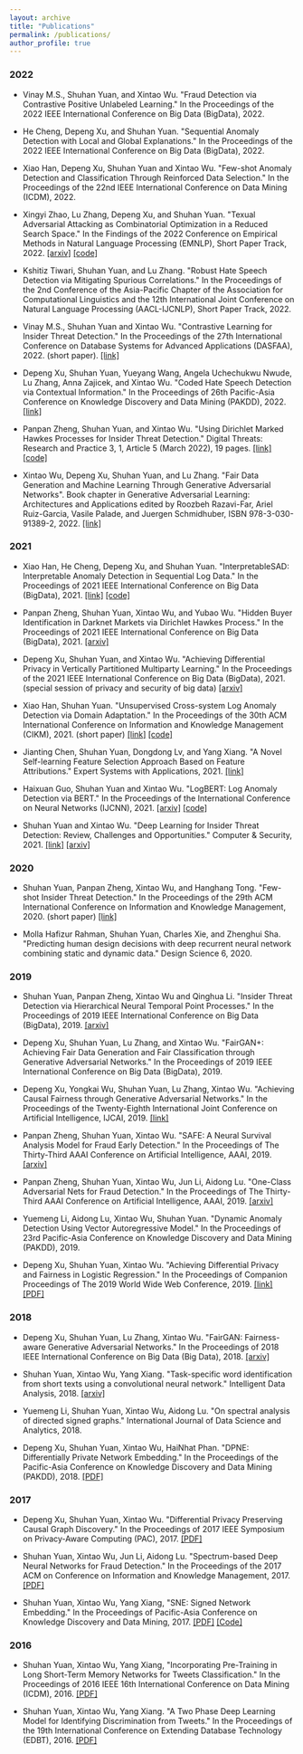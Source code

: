 ```yaml
---
layout: archive
title: "Publications"
permalink: /publications/
author_profile: true
---
```


### 2022

- Vinay M.S., Shuhan Yuan, and Xintao Wu. "Fraud Detection via Contrastive Positive Unlabeled Learning." In the Proceedings of the 2022 IEEE International Conference on Big Data (BigData), 2022.

- He Cheng, Depeng Xu, and Shuhan Yuan. "Sequential Anomaly Detection with Local and Global Explanations." In the Proceedings of the 2022 IEEE International Conference on Big Data (BigData), 2022.

- Xiao Han, Depeng Xu, Shuhan Yuan and Xintao Wu. "Few-shot Anomaly Detection and Classification Through Reinforced Data Selection."  In the Proceedings of the 22nd IEEE International Conference on Data Mining (ICDM), 2022.

- Xingyi Zhao, Lu Zhang, Depeng Xu, and Shuhan Yuan. "Texual Adversarial Attacking as Combinatorial Optimization in a Reduced Search Space." In the Findings of the 2022 Conference on Empirical Methods in Natural Language Processing (EMNLP), Short Paper Track, 2022. [\[arxiv\]](https://arxiv.org/abs/2211.06571) [\[code\]](https://github.com/xingyizhao/TAMPERS)

- Kshitiz Tiwari, Shuhan Yuan, and Lu Zhang. "Robust Hate Speech Detection via Mitigating Spurious Correlations." In the Proceedings of the 2nd Conference of the Asia-Pacific Chapter of the Association for Computational Linguistics and the 12th International Joint Conference on Natural Language Processing (AACL-IJCNLP), Short Paper Track, 2022.

- Vinay M.S., Shuhan Yuan and Xintao Wu. "Contrastive Learning for Insider Threat Detection." In the Proceedings of the 27th International Conference on Database Systems for Advanced Applications (DASFAA), 2022. (short paper). [\[link\]](https://link.springer.com/chapter/10.1007/978-3-031-00123-9_32)

- Depeng Xu, Shuhan Yuan, Yueyang Wang, Angela Uchechukwu Nwude, Lu Zhang, Anna Zajicek, and Xintao Wu. "Coded Hate Speech Detection via Contextual Information." In the Proceedings of 26th Pacific-Asia Conference on Knowledge Discovery and Data Mining (PAKDD), 2022. [\[link\]](https://link.springer.com/chapter/10.1007/978-3-031-05933-9_8)

- Panpan Zheng, Shuhan Yuan, and Xintao Wu. "Using Dirichlet Marked Hawkes Processes for Insider Threat Detection." Digital Threats: Research and Practice 3, 1, Article 5 (March 2022), 19 pages. [\[link\]](https://dl.acm.org/doi/full/10.1145/3457908) [\[code\]](https://github.com/PanpanZheng/DMHP)

- Xintao Wu, Depeng Xu, Shuhan Yuan, and Lu Zhang.  "Fair Data Generation and Machine Learning Through Generative Adversarial Networks". Book chapter in Generative Adversarial Learning: Architectures and Applications edited by Roozbeh Razavi-Far, Ariel Ruiz-Garcia, Vasile Palade, and Juergen Schmidhuber, ISBN 978-3-030-91389-2, 2022. [\[link\]](https://link.springer.com/book/10.1007/978-3-030-91390-8)

### 2021

- Xiao Han, He Cheng, Depeng Xu, and Shuhan Yuan. "InterpretableSAD: Interpretable Anomaly Detection in Sequential Log Data." In the Proceedings of 2021 IEEE International Conference on Big Data (BigData), 2021. [\[link\]](https://ieeexplore.ieee.org/abstract/document/9671642) [\[code\]](https://github.com/hanxiao0607/InterpretableSAD)

- Panpan Zheng, Shuhan Yuan, Xintao Wu, and Yubao Wu. "Hidden Buyer Identification in Darknet Markets via Dirichlet Hawkes Process." In the Proceedings of 2021 IEEE International Conference on Big Data (BigData), 2021. [\[arxiv\]](https://arxiv.org/abs/1911.04620)

- Depeng Xu, Shuhan Yuan, and Xintao Wu. "Achieving Differential Privacy in Vertically Partitioned Multiparty Learning." In the Proceedings of the 2021 IEEE International Conference on Big Data (BigData), 2021. (special session of privacy and security of big data) [\[arxiv\]](https://arxiv.org/abs/1911.04587)

- Xiao Han, Shuhan Yuan. "Unsupervised Cross-system Log Anomaly Detection via Domain Adaptation." In the Proceedings of the 30th ACM International Conference on Information and Knowledge Management (CIKM), 2021. (short paper) [\[link\]](https://dl.acm.org/doi/abs/10.1145/3459637.3482209) [\[code\]](https://github.com/hanxiao0607/LogTAD)

- Jianting Chen, Shuhan Yuan, Dongdong Lv, and Yang Xiang. "A Novel Self-learning Feature Selection Approach Based on Feature Attributions." Expert Systems with Applications, 2021. [\[link\]](https://doi.org/10.1016/j.eswa.2021.115219)

- Haixuan Guo, Shuhan Yuan and Xintao Wu. "LogBERT: Log Anomaly Detection via BERT." In the Proceedings of the International Conference on Neural Networks (IJCNN), 2021. [\[arxiv\]](https://arxiv.org/abs/2103.04475) [\[code\]](https://github.com/HelenGuohx/logbert)

- Shuhan Yuan and Xintao Wu.  "Deep Learning for Insider Threat Detection: Review, Challenges and Opportunities." Computer & Security, 2021. [\[link\]](https://doi.org/10.1016/j.cose.2021.102221) [\[arxiv\]](https://arxiv.org/abs/2005.12433)

### 2020

- Shuhan Yuan, Panpan Zheng, Xintao Wu, and Hanghang Tong. "Few-shot Insider Threat Detection." In the Proceedings of the 29th ACM International Conference on Information and Knowledge Management, 2020. (short paper) [\[link\]](https://dl.acm.org/doi/abs/10.1145/3340531.3412161)

- Molla Hafizur Rahman, Shuhan Yuan, Charles Xie, and Zhenghui Sha. "Predicting human design decisions with deep recurrent neural network combining static and dynamic data." Design Science 6, 2020.

### 2019

- Shuhan Yuan, Panpan Zheng, Xintao Wu and Qinghua Li. "Insider Threat Detection via Hierarchical Neural Temporal Point Processes." In the Proceedings of 2019 IEEE International Conference on Big Data (BigData), 2019. [\[arxiv\]](https://arxiv.org/abs/1910.03171)

- Depeng Xu, Shuhan Yuan, Lu Zhang, and Xintao Wu. "FairGAN+: Achieving Fair Data Generation and Fair Classification through Generative Adversarial Networks." In the Proceedings of 2019 IEEE International Conference on Big Data (BigData), 2019.

- Depeng Xu, Yongkai Wu, Shuhan Yuan, Lu Zhang, Xintao Wu. "Achieving Causal Fairness through Generative Adversarial Networks." In the Proceedings of the Twenty-Eighth International Joint Conference on Artificial Intelligence, IJCAI, 2019. [\[link\]](https://www.ijcai.org/Proceedings/2019/201)

- Panpan Zheng, Shuhan Yuan, Xintao Wu. "SAFE: A Neural Survival Analysis Model for Fraud Early Detection." In the Proceedings of The Thirty-Third AAAI Conference on Artificial Intelligence, AAAI, 2019. [\[arxiv\]](https://arxiv.org/abs/1809.04683)

- Panpan Zheng, Shuhan Yuan, Xintao Wu, Jun Li, Aidong Lu. "One-Class Adversarial Nets for Fraud Detection." In the Proceedings of The Thirty-Third AAAI Conference on Artificial Intelligence, AAAI, 2019. [\[arxiv\]](https://arxiv.org/abs/1803.01798)

- Yuemeng Li, Aidong Lu, Xintao Wu, Shuhan Yuan. "Dynamic Anomaly Detection Using Vector Autoregressive Model." In the Proceedings of 23rd Pacific-Asia Conference on Knowledge Discovery and Data Mining (PAKDD), 2019.

- Depeng Xu, Shuhan Yuan, Xintao Wu. "Achieving Differential Privacy and Fairness in Logistic Regression." In the Proceedings of Companion Proceedings of The 2019 World Wide Web Conference, 2019. [\[link\]](https://dl.acm.org/doi/10.1145/3308560.3317584) [\[PDF\]](https://yuan.shuhan.org/files/WWW-19.pdf)

### 2018

- Depeng Xu, Shuhan Yuan, Lu Zhang, Xintao Wu. "FairGAN: Fairness-aware Generative Adversarial Networks." In the Proceedings of 2018 IEEE International Conference on Big Data (Big Data), 2018. [\[arxiv\]](https://arxiv.org/abs/1805.11202)

- Shuhan Yuan, Xintao Wu, Yang Xiang. "Task-specific word identification from short texts using a convolutional neural network." Intelligent Data Analysis, 2018. [\[arxiv\]](https://arxiv.org/abs/1706.00884)

- Yuemeng Li, Shuhan Yuan, Xintao Wu, Aidong Lu. "On spectral analysis of directed signed graphs." International Journal of Data Science and Analytics, 2018.

- Depeng Xu, Shuhan Yuan, Xintao Wu, HaiNhat Phan. "DPNE: Differentially Private Network Embedding." In the Proceedings of the Pacific-Asia Conference on Knowledge Discovery and Data Mining (PAKDD), 2018. [\[PDF\]](https://yuan.shuhan.org/files/PAKDD18.pdf)

### 2017

- Depeng Xu, Shuhan Yuan, Xintao Wu. "Differential Privacy Preserving Causal Graph Discovery." In the Proceedings of 2017 IEEE Symposium on Privacy-Aware Computing (PAC), 2017. [\[PDF\]](https://yuan.shuhan.org/files/PAC-17.pdf)

- Shuhan Yuan, Xintao Wu, Jun Li, Aidong Lu. "Spectrum-based Deep Neural Networks for Fraud Detection." In the Proceedings of the 2017 ACM on Conference on Information and Knowledge Management, 2017. [\[PDF\]](https://yuan.shuhan.org/files/CIKM-17.pdf)

- Shuhan Yuan, Xintao Wu, Yang Xiang, "SNE: Signed Network Embedding." In the Proceedings of Pacific-Asia Conference on Knowledge Discovery and Data Mining, 2017. [\[PDF\]](https://yuan.shuhan.org/files/PAKDD-17.pdf) [\[Code\]](https://bitbucket.org/bookcold/sne-signed-network-embedding/src/master/)

### 2016

- Shuhan Yuan, Xintao Wu, Yang Xiang, "Incorporating Pre-Training in Long Short-Term Memory Networks for Tweets Classification." In the Proceedings of 2016 IEEE 16th International Conference on Data Mining (ICDM), 2016. [\[PDF\]](https://yuan.shuhan.org/files/ICDM-16.pdf)

- Shuhan Yuan, Xintao Wu, Yang Xiang. "A Two Phase Deep Learning Model for Identifying Discrimination from Tweets." In the Proceedings of the 19th International Conference on Extending Database Technology (EDBT), 2016. [\[PDF\]](https://yuan.shuhan.org/files/EDBT-16.pdf)
